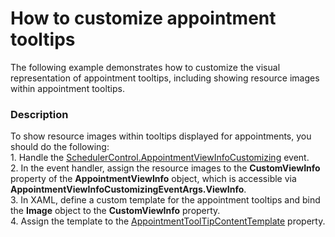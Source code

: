 # How to customize appointment tooltips


<p>The following example demonstrates how to customize the visual representation of appointment tooltips, including showing resource images within appointment tooltips.</p>


<h3>Description</h3>

<p>To show resource images within tooltips displayed for appointments, you should do the following:<br /> 1. Handle the <a href="http://documentation.devexpress.com/#Silverlight/DevExpressXpfSchedulerSchedulerControl_AppointmentViewInfoCustomizingtopic"><u>SchedulerControl.AppointmentViewInfoCustomizing</u></a> event.<br /> 2. In the event handler, assign the resource images to the <strong>CustomViewInfo</strong> property of the <strong>AppointmentViewInfo</strong> object, which is accessible via <strong>AppointmentViewInfoCustomizingEventArgs.ViewInfo</strong>.<br /> 3. In XAML, define a custom template for the appointment tooltips and bind the <strong>Image</strong> object to the <strong>CustomViewInfo</strong> property.<br /> 4. Assign the template to the <a href="http://documentation.devexpress.com/#Silverlight/DevExpressXpfSchedulerSchedulerViewBase_AppointmentToolTipContentTemplatetopic"><u>AppointmentToolTipContentTemplate</u></a> property.</p>

<br/>


